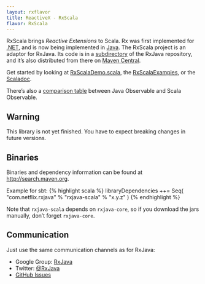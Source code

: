 ```yaml
---
layout: rxflavor
title: ReactiveX - RxScala
flavor: RxScala
---
```


RxScala brings <em>Reactive Extensions</em> to Scala. Rx was first implemented for <a href="https://rx.codeplex.com">.NET</a>, and is now being implemented in <a href="https://github.com/Netflix/RxJava">Java</a>. The RxScala project is an adaptor for RxJava. Its code is in a <a href="https://github.com/Netflix/RxJava/tree/master/language-adaptors/rxjava-scala">subdirectory</a> of the RxJava repository, and it’s also distributed from there on <a href="http://search.maven.org/#search%7Cga%7C1%7Ca%3A%22rxjava-scala%22">Maven Central</a>.

Get started by looking at <a href="https://github.com/Netflix/RxJava/blob/master/language-adaptors/rxjava-scala/src/examples/scala/rx/lang/scala/examples/RxScalaDemo.scala">RxScalaDemo.scala</a>, the <a href="https://github.com/RxScala/RxScalaExamples">RxScalaExamples</a>, or the <a href="http://rxscala.github.io/scaladoc/index.html#rx.lang.scala.Observable">Scaladoc</a>.

There’s also a <a href="http://rxscala.github.io/comparison.html">comparison table</a> between Java Observable and Scala Observable.

<h2>Warning</h2>
This library is not yet finished. You have to expect breaking changes in future versions.

<h2>Binaries</h2>
Binaries and dependency information can be found at <a href="http://search.maven.org/#search%7Cga%7C1%7Ca%3A%22rxjava-scala%22">http://search.maven.org</a>.

Example for sbt:
{% highlight scala %}
libraryDependencies ++= Seq(
  "com.netflix.rxjava" % "rxjava-scala" % "x.y.z"
)
{% endhighlight %}

Note that `rxjava-scala` depends on `rxjava-core`, so if you download the jars manually, don’t forget `rxjava-core`.

<h2>Communication</h2>
Just use the same communication channels as for RxJava:

<ul>
    <li>Google Group: <a href="http://groups.google.com/d/forum/rxjava">RxJava</a></li>
    <li>Twitter: <a href="http://twitter.com/RxJava">@RxJava</a></li>
    <li><a href="https://github.com/Netflix/RxJava/issues">GitHub Issues</a></li>
</ul>

